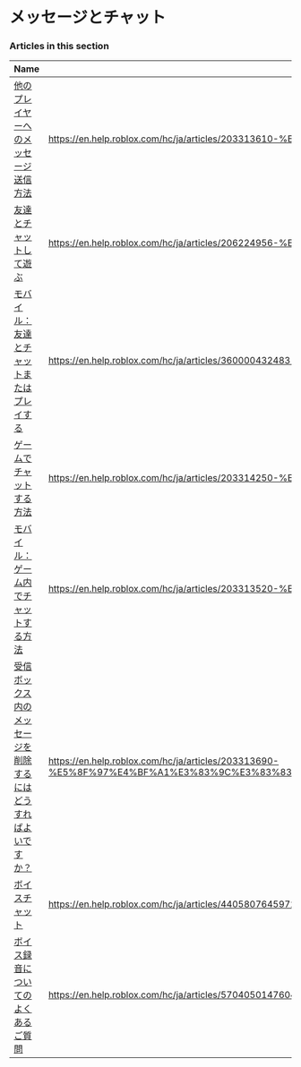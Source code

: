 # メッセージとチャット  
### Articles in this section
Name|URL
-|-
[他のプレイヤーへのメッセージ送信方法](./他のプレイヤーへのメッセージ送信方法.html) |https://en.help.roblox.com/hc/ja/articles/203313610-%E4%BB%96%E3%81%AE%E3%83%97%E3%83%AC%E3%82%A4%E3%83%A4%E3%83%BC%E3%81%B8%E3%81%AE%E3%83%A1%E3%83%83%E3%82%BB%E3%83%BC%E3%82%B8%E9%80%81%E4%BF%A1%E6%96%B9%E6%B3%95
[友達とチャットして遊ぶ](./友達とチャットして遊ぶ.html) |https://en.help.roblox.com/hc/ja/articles/206224956-%E5%8F%8B%E9%81%94%E3%81%A8%E3%83%81%E3%83%A3%E3%83%83%E3%83%88%E3%81%97%E3%81%A6%E9%81%8A%E3%81%B6
[モバイル：友達とチャットまたはプレイする](./モバイル：友達とチャットまたはプレイする.html) |https://en.help.roblox.com/hc/ja/articles/360000432483-%E3%83%A2%E3%83%90%E3%82%A4%E3%83%AB-%E5%8F%8B%E9%81%94%E3%81%A8%E3%83%81%E3%83%A3%E3%83%83%E3%83%88%E3%81%BE%E3%81%9F%E3%81%AF%E3%83%97%E3%83%AC%E3%82%A4%E3%81%99%E3%82%8B
[ゲームでチャットする方法](./ゲームでチャットする方法.html) |https://en.help.roblox.com/hc/ja/articles/203314250-%E3%82%B2%E3%83%BC%E3%83%A0%E3%81%A7%E3%83%81%E3%83%A3%E3%83%83%E3%83%88%E3%81%99%E3%82%8B%E6%96%B9%E6%B3%95
[モバイル：ゲーム内でチャットする方法](./モバイル：ゲーム内でチャットする方法.html) |https://en.help.roblox.com/hc/ja/articles/203313520-%E3%83%A2%E3%83%90%E3%82%A4%E3%83%AB-%E3%82%B2%E3%83%BC%E3%83%A0%E5%86%85%E3%81%A7%E3%83%81%E3%83%A3%E3%83%83%E3%83%88%E3%81%99%E3%82%8B%E6%96%B9%E6%B3%95
[受信ボックス内のメッセージを削除するにはどうすればよいですか？](./受信ボックス内のメッセージを削除するにはどうすればよいですか？.html) |https://en.help.roblox.com/hc/ja/articles/203313690-%E5%8F%97%E4%BF%A1%E3%83%9C%E3%83%83%E3%82%AF%E3%82%B9%E5%86%85%E3%81%AE%E3%83%A1%E3%83%83%E3%82%BB%E3%83%BC%E3%82%B8%E3%82%92%E5%89%8A%E9%99%A4%E3%81%99%E3%82%8B%E3%81%AB%E3%81%AF%E3%81%A9%E3%81%86%E3%81%99%E3%82%8C%E3%81%B0%E3%82%88%E3%81%84%E3%81%A7%E3%81%99%E3%81%8B-
[ボイスチャット](./ボイスチャット.html) |https://en.help.roblox.com/hc/ja/articles/4405807645972-%E3%83%9C%E3%82%A4%E3%82%B9%E3%83%81%E3%83%A3%E3%83%83%E3%83%88
[ボイス録音についてのよくあるご質問](./ボイス録音についてのよくあるご質問.html) |https://en.help.roblox.com/hc/ja/articles/5704050147604-%E3%83%9C%E3%82%A4%E3%82%B9%E9%8C%B2%E9%9F%B3%E3%81%AB%E3%81%A4%E3%81%84%E3%81%A6%E3%81%AE%E3%82%88%E3%81%8F%E3%81%82%E3%82%8B%E3%81%94%E8%B3%AA%E5%95%8F